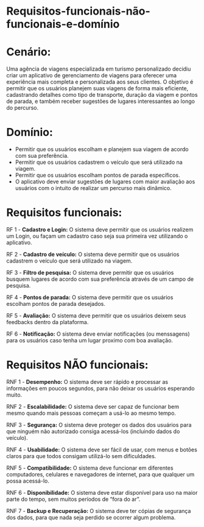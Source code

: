 # Requisitos-funcionais-não-funcionais-e-domínio

# Cenário:

Uma agência de viagens especializada em turismo personalizado
decidiu criar um aplicativo de gerenciamento de viagens para oferecer
uma experiência mais completa e personalizada aos seus clientes. O
objetivo é permitir que os usuários planejem suas viagens de forma
mais eficiente, cadastrando detalhes como tipo de transporte, duração
da viagem e pontos de parada, e também receber sugestões de lugares
interessantes ao longo do percurso.

# Domínio:
* Permitir que os usuários escolham e planejem sua viagem de acordo com sua preferência.
* Permitir que os usuários cadastrem o veículo que será utilizado na viagem.
* Permitir que os usuários escolham pontos de parada específicos.
* O aplicativo deve enviar sugestões de lugares com maior avaliação aos usuários com o intuito de realizar um percurso mais dinâmico.
   
# Requisitos funcionais: 
RF 1 - **Cadastro e Login:** O sistema deve permitir que os usuários realizem um Login, ou façam um cadastro caso seja sua primeira vez utilizando o aplicativo.

RF 2 - **Cadastro de veículo:** O sistema deve permitir que os usuários cadastrem o veículo que será utilizado na viagem.

RF 3 - **Filtro de pesquisa:** O sistema deve permitir que os usuários busquem lugares de acordo com sua preferência através de um campo de pesquisa.

RF 4 - **Pontos de parada:** O sistema deve permitir que os usuários escolham pontos de parada desejados.

RF 5 - **Avaliação:** O sistema deve permitir que os usuários deixem seus feedbacks dentro da plataforma.

RF 6 - **Notificação:** O sistema deve enviar notificações (ou menssagens) para os usuários caso tenha um lugar proximo com boa avaliação.

# Requisitos NÃO funcionais:
RNF 1 - **Desempenho:** O sistema deve ser rápido e processar as informações em poucos segundos, para não deixar os usuários esperando muito.

RNF 2 - **Escalabilidade:** O sistema deve ser capaz de funcionar bem mesmo quando mais pessoas começam a usá-lo ao mesmo tempo.

RNF 3 - **Segurança:** O sistema deve proteger os dados dos usuários para que ninguém não autorizado consiga acessá-los (incluindo dados do veículo).

RNF 4 - **Usabilidade:** O sistema deve ser fácil de usar, com menus e botões claros para que todos consigam utilizá-lo sem dificuldades.

RNF 5 - **Compatibilidade:** O sistema deve funcionar em diferentes computadores, celulares e navegadores de internet, para que qualquer um possa acessá-lo.

RNF 6 - **Disponibilidade:** O sistema deve estar disponível para uso na maior parte do tempo, sem muitos períodos de “fora do ar”.

RNF 7 - **Backup e Recuperação:** O sistema deve ter cópias de segurança dos dados, para que nada seja perdido se ocorrer algum problema.
